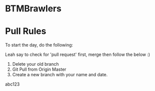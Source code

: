 # BTMBrawlers

# Pull Rules
To start the day, do the following:

Leah say to check for 'pull request' first, merge then follow the below :)
1) Delete your old branch
2) Git Pull from Origin Master
3) Create a new branch with your name and date. 

abc123